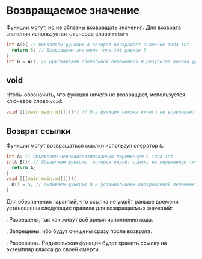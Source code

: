 <show-structure for="chapter,procedure" depth="3"/>

# Возвращаемое значение

Функции могут, но не обязаны возвращать значения. Для возврата значения используется ключевое слово `return`.

```C++
int A(){ // Объявляем функцию A которая возвращает значение типа int
  return 5; // Возвращаем значение типа int равное 5
}
int B = A(); // Присваиваем глобальной переменной B результат вызова функции A, тобишь 5
```

## void

Чтобы обозначить, что функция ничего не возвращает, используется ключевое слово `void`:

```C++
void [[[main|main.md]]](){} // Эта функция никому ничего не возвращает
```

## Возврат ссылки

Функции могут возвращаться ссылки используя оператор `&`.

```C++
int A; // Объявляем неинициализированную переменную A типа int
int& B(){ // Объявляем функцию, которая вернёт ссылку на переменную типа int
  return A;
}
void [[[main|main.md]]](){
  B() = 5; // Вызываем функцию B и устанавливаем возвращаемой переменной A значение 5
}
```

Для обеспечения гарантий, что ссылка не умрёт раньше времени установлены следующие правила для возвращаемых значений:

[](variable.md#global)
: Разрешены, так как живут всё время исполнения кода.

[](variable.md#local)
: Запрещены, ибо будут очищены сразу после возврата.

[](class-property.md)
: Разрешены. Родительская функция будет хранить ссылку на экземпляр класса до своей смерти.
